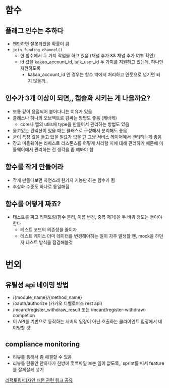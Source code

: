 # 함수
## 플래그 인수는 추하다
- 왠만하면 잘못되었을 확률이 큼
- `join_funding_channel()`
  - 한 함수에서 두 가지 작업을 하고 있음 (채널 추가 && 채널 추가 여부 확인)
  - id 값을 kakao_account_id, talk_user_id 두 가지를 지원하고 있는데, 하나만 지원하도록
    - kakao_account_id 인 경우는 함수 밖에서 처리하고 인풋으로 넘기면 되지 않을까..

## 인수가 3개 이상이 되면,, 캡슐화 시키는 게 나을까요? 
- 보통 같이 응집되어 붙어다니는 이유가 있음
- 클래스나 하나의 오브젝트로 감싸는 방법도 좋음 (케바케)
  - core나 앱의 utils에 type을 만들어서 관리하는 방법도 있음
- 물고있는 컨넥션이 있을 때는 클래스로 구성해서 분리해도 좋음
- 굳이 특정 값을 들고 있을 필요가 없을 땐 그냥 서비스 레이어에서 관리하는게 좋음 
- 장고 미들웨어는 리퀘스트 리스폰스를 어떻게 처리할 지에 대해 관리하기 때문에 미들웨어에서 관리하는 건 생각을 좀 해봐야 함

## 함수를 작게 만들어라
- 작게 만들다보면 자연스레 한가지 기능만 하는 함수가 됨
- 추상화 수준도 하나로 동일해짐

## 함수를 어떻게 짜죠?
- 테스트를 짜고 리팩토링(함수 분리, 이름 변경, 중복 제거)을 두 바퀴 정도는 돌아야 한다
  - 테스트 코드의 의존성을 줄이자
  - 테스트 케이스 더미 데이터를 변경해야하는 일이 자주 발생할 땐, mock을 하던지 테스트 방식을 점검해볼것

# 번외
## 유틸성 api 네이밍 방법
- /{module_name}/{method_name}
- /oauth/authorize (카카오 디벨로퍼스 rest api)
- /mcard/register_withdraw_result 또는 /mcard/register-withdraw-competion
- 이 API를 기반으로 동작하는 서버의 입장이 아닌 호출하는 클라이언트 입장에서 네이밍할 것!

## compliance monitoring 
- 리뷰를 통해서 좀 해결할 수 있음 
- 리뷰를 한동안 안하다가 한방에 몇백파일 보는 일이 없도록,, sprint를 따서 feature를 잘게잘게 넣기

[리팩토링/디자인 패턴 관련 링크 공유](https://refactoring.guru/)
